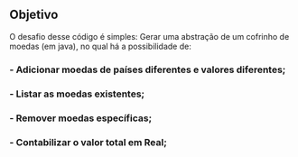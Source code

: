 ## Objetivo

O desafio desse código é simples:
Gerar uma abstração de um cofrinho de moedas (em java), no qual há a possibilidade de:
### - Adicionar moedas de países diferentes e valores diferentes;
### - Listar as moedas existentes;
### - Remover moedas específicas;
### - Contabilizar o valor total em Real;
